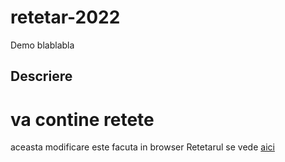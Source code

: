 # retetar-2022
Demo
blablabla
## Descriere
va contine retete
=======
aceasta modificare este facuta in browser
Retetarul se vede [aici](./retetar.md)
